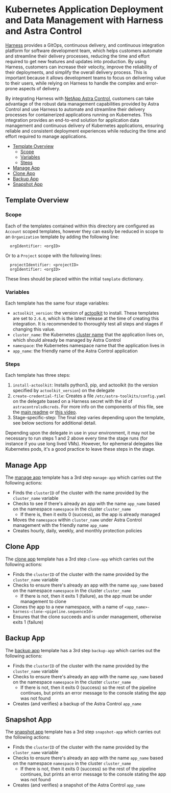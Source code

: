 # Kubernetes Application Deployment and Data Management with Harness and Astra Control

[Harness](https://www.harness.io/) provides a GitOps, continuous delivery, and continuous integration platform for software development team, which helps customers automate and streamline their delivery processes, reducing the time and effort required to get new features and updates into production. By using Harness, customers can increase their velocity, improve the reliability of their deployments, and simplify the overall delivery process. This is important because it allows development teams to focus on delivering value to their users, while relying on Harness to handle the complex and error-prone aspects of delivery.

By integrating Harness with [NetApp Astra Control](https://cloud.netapp.com/astra), customers can take advantage of the robust data management capabilities provided by Astra Control and use Harness to automate and streamline their delivery processes for containerized applications running on Kubernetes. This integration provides an end-to-end solution for application data management and continuous delivery of Kubernetes applications, ensuring reliable and consistent deployment experiences while reducing the time and effort required to manage applications.

* [Template Overview](#template-overview)
  * [Scope](#scope)
  * [Variables](#variables)
  * [Steps](#steps)
* [Manage App](#manage-app)
* [Clone App](#clone-app)
* [Backup App](#backup-app)
* [Snapshot App](#snapshot-app)

## Template Overview

### Scope

Each of the templates contained within this directory are configured as `Account` scoped templates, however they can easily be reduced in scope to an `Organization` template by adding the following line:

```text
  orgIdentifier: <orgID>
```

Or to a `Project` scope with the following lines:

```text
  projectIdentifier: <projectID>
  orgIdentifier: <orgID>
```

These lines should be placed within the initial `template` dictionary.

### Variables

Each template has the same four stage variables:

* `actoolkit_version`: the version of [actoolkit](https://pypi.org/project/actoolkit/) to install. These templates are set to `2.6.0`, which is the latest release at the time of creating this integration. It is recommended to thoroughly test all steps and stages if changing this value.
* `cluster_name`: the Kubernetes [cluster name](../../docs/toolkit/list/README.md#clusters) that the application lives on, which should already be managed by Astra Control
* `namespace`: the Kubernetes namespace name that the application lives in
* `app_name`: the friendly name of the Astra Control application

### Steps

Each template has three steps:

1. `install-actoolkit`: Installs python3, pip, and actoolkit (to the version specified by `actoolkit_version`) on the delegate
1. `create-credential-file`: Creates a file `/etc/astra-toolkits/config.yaml` on the delegate based on a Harness secret with the id of `astracontrolsdkcreds`. For more info on the components of this file, see the [main readme](../../README.md#authentication) or [this video](https://www.youtube.com/watch?v=o-q-q_41A5A).
1. Stage-specific-step: The final step varies depending upon the template, see below sections for additional detail.

Depending upon the delegate in use in your environment, it may not be necessary to run steps 1 and 2 above every time the stage runs (for instance if you use long lived VMs). However, for ephemeral delegates like Kubernetes pods, it's a good practice to leave these steps in the stage.

## Manage App

The [manage app](./astra-manage-app.yaml) template has a 3rd step `manage-app` which carries out the following actions:

* Finds the `clusterID` of the cluster with the name provided by the `cluster_name` variable
* Checks to see if there's already an app with the name `app_name` based on the namespace `namespace` in the cluster `cluster_name`
  * If there is, then it exits 0 (success), as the app is already managed
* Moves the `namespace` within `cluster_name` under Astra Control management with the friendly name `app_name`
* Creates hourly, daily, weekly, and monthly protection policies

## Clone App

The [clone app](./astra-clone-app.yaml) template has a 3rd step `clone-app` which carries out the following actions:

* Finds the `clusterID` of the cluster with the name provided by the `cluster_name` variable
* Checks to ensure there's already an app with the name `app_name` based on the namespace `namespace` in the cluster `cluster_name`
  * If there is not, then it exits 1 (failure), as the app must be under management to clone
* Clones the app to a new namespace, with a name of `<app_name>-harness-clone-<pipeline.sequenceId>`
* Ensures that the clone succeeds and is under management, otherwise exits 1 (failure)

## Backup App

The [backup app](./astra-backup-app.yaml) template has a 3rd step `backup-app` which carries out the following actions:

* Finds the `clusterID` of the cluster with the name provided by the `cluster_name` variable
* Checks to ensure there's already an app with the name `app_name` based on the namespace `namespace` in the cluster `cluster_name`
  * If there is not, then it exits 0 (success) so the rest of the pipeline continues, but prints an error message to the console stating the app was not found
* Creates (and verifies) a backup of the Astra Control `app_name`

## Snapshot App

The [snapshot app](./astra-snapshot-app.yaml) template has a 3rd step `snapshot-app` which carries out the following actions:

* Finds the `clusterID` of the cluster with the name provided by the `cluster_name` variable
* Checks to ensure there's already an app with the name `app_name` based on the namespace `namespace` in the cluster `cluster_name`
  * If there is not, then it exits 0 (success) so the rest of the pipeline continues, but prints an error message to the console stating the app was not found
* Creates (and verifies) a snapshot of the Astra Control `app_name`
